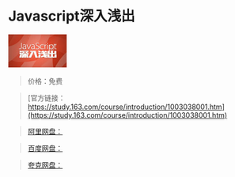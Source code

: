 # Javascript深入浅出

![img](../../../assets/study163/free/4917649318212693320.jpg)

> 价格：免费

> [官方链接：https://study.163.com/course/introduction/1003038001.htm](https://study.163.com/course/introduction/1003038001.htm)

> [阿里网盘：]()

> [百度网盘：]()

> [夸克网盘：]()
